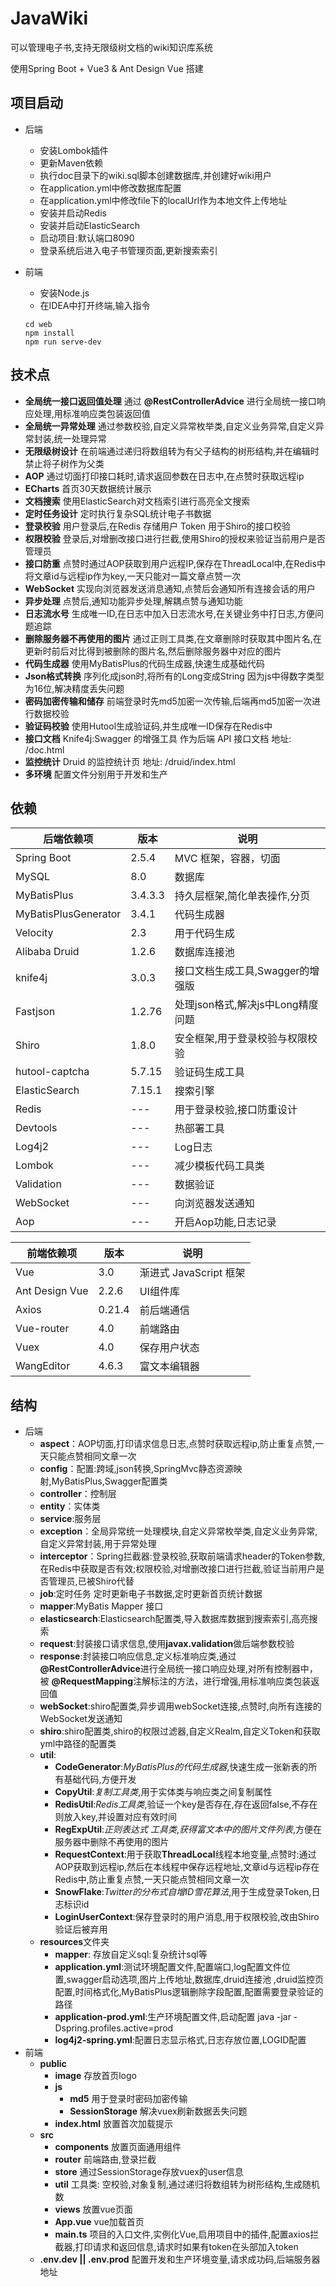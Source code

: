 # JavaWiki
可以管理电子书,支持无限级树文档的wiki知识库系统

使用Spring Boot + Vue3 & Ant Design Vue 搭建

## 项目启动

- 后端
    - 安装Lombok插件
    - 更新Maven依赖
    - 执行doc目录下的wiki.sql脚本创建数据库,并创建好wiki用户
    - 在application.yml中修改数据库配置
    - 在application.yml中修改file下的localUrl作为本地文件上传地址
    - 安装并启动Redis
    - 安装并启动ElasticSearch
    - 启动项目:默认端口8090
    - 登录系统后进入电子书管理页面,更新搜索索引

- 前端

    - 安装Node.js
    - 在IDEA中打开终端,输入指令
    ```
    cd web
    npm install
    npm run serve-dev
    ```

## 技术点

- **全局统一接口返回值处理** 通过 **@RestControllerAdvice** 进行全局统一接口响应处理,用标准响应类包装返回值
- **全局统一异常处理** 通过参数校验,自定义异常枚举类,自定义业务异常,自定义异常封装,统一处理异常
- **无限级树设计** 在前端通过递归将数组转为有父子结构的树形结构,并在编辑时禁止将子树作为父类
- **AOP** 通过切面打印接口耗时,请求返回参数在日志中,在点赞时获取远程ip
- **ECharts** 首页30天数据统计展示
- **文档搜索** 使用ElasticSearch对文档索引进行高亮全文搜索
- **定时任务设计** 定时执行复杂SQL统计电子书数据
- **登录校验**  用户登录后,在Redis 存储用户 Token 用于Shiro的接口校验
- **权限校验**  登录后,对增删改接口进行拦截,使用Shiro的授权来验证当前用户是否管理员
- **接口防重** 点赞时通过AOP获取到用户远程IP,保存在ThreadLocal中,在Redis中将文章id与远程ip作为key,一天只能对一篇文章点赞一次
- **WebSocket** 实现向浏览器发送消息通知,点赞后会通知所有连接会话的用户
- **异步处理** 点赞后,通知功能异步处理,解耦点赞与通知功能
- **日志流水号** 生成唯一ID,在日志中加入日志流水号,在关键业务中打日志,方便问题追踪
- **删除服务器不再使用的图片** 通过正则工具类,在文章删除时获取其中图片名,在更新时前后对比得到被删除的图片名,然后删除服务器中对应的图片
- **代码生成器** 使用MyBatisPlus的代码生成器,快速生成基础代码
- **Json格式转换** 序列化成json时,将所有的Long变成String 因为js中得数字类型为16位,解决精度丢失问题
- **密码加密传输和储存** 前端登录时先md5加密一次传输,后端再md5加密一次进行数据校验
- **验证码校验** 使用Hutool生成验证码,并生成唯一ID保存在Redis中
- **接口文档** Knife4j:Swagger 的增强工具 作为后端 API 接口文档  地址: /doc.html
- **监控统计**  Druid 的监控统计页  地址: /druid/index.html
- **多环境** 配置文件分别用于开发和生产

## 依赖

| 后端依赖项           | 版本    | 说明                              |
| -------------------- | ------- | --------------------------------- |
| Spring Boot          | 2.5.4   | MVC 框架，容器，切面              |
| MySQL                | 8.0     | 数据库                            |
| MyBatisPlus          | 3.4.3.3 | 持久层框架,简化单表操作,分页      |
| MyBatisPlusGenerator | 3.4.1   | 代码生成器                        |
| Velocity             | 2.3     | 用于代码生成                      |
| Alibaba Druid        | 1.2.6   | 数据库连接池                      |
| knife4j              | 3.0.3   | 接口文档生成工具,Swagger的增强版   |
| Fastjson             | 1.2.76  | 处理json格式,解决js中Long精度问题 |
| Shiro                | 1.8.0   | 安全框架,用于登录校验与权限校验    |
| hutool-captcha       | 5.7.15  | 验证码生成工具                  |
| ElasticSearch        | 7.15.1  | 搜索引擎                       |
| Redis                | ---     | 用于登录校验,接口防重设计         |
| Devtools             | ---     | 热部署工具                        |
| Log4j2               | ---     | Log日志                           |
| Lombok               | ---     | 减少模板代码工具类                |
| Validation           | ---     | 数据验证                          |
| WebSocket            | ---     | 向浏览器发送通知                  |
| Aop                  | ---     | 开启Aop功能,日志记录              |


| 前端依赖项     | 版本   | 说明                   |
| -------------- | ------ | ---------------------- |
| Vue            | 3.0    | 渐进式 JavaScript 框架 |
| Ant Design Vue | 2.2.6  | UI组件库               |
| Axios          | 0.21.4 | 前后端通信             |
| Vue-router     | 4.0    | 前端路由               |
| Vuex           | 4.0    | 保存用户状态           |
| WangEditor     | 4.6.3  | 富文本编辑器           |

## 结构

- 后端
    - **aspect**：AOP切面,打印请求信息日志,点赞时获取远程ip,防止重复点赞,一天只能点赞相同文章一次
    - **config**：配置:跨域,json转换,SpringMvc静态资源映射,MyBatisPlus,Swagger配置类
    - **controller**：控制层
    - **entity**：实体类
    - **service**:服务层
    - **exception**：全局异常统一处理模块,自定义异常枚举类,自定义业务异常,自定义异常封装,用于异常处理
    - **interceptor**：Spring拦截器:登录校验,获取前端请求header的Token参数,在Redis中获取是否有效;权限校验,对增删改接口进行拦截,验证当前用户是否管理员,已被Shiro代替
    - **job**:定时任务 定时更新电子书数据,定时更新首页统计数据
    - **mapper**:MyBatis Mapper 接口
    - **elasticsearch**:Elasticsearch配置类,导入数据库数据到搜索索引,高亮搜索
    - **request**:封装接口请求信息,使用**javax.validation**做后端参数校验
    - **response**:封装接口响应信息,定义标准响应类,通过 **@RestControllerAdvice**进行全局统一接口响应处理,对所有控制器中，被 **@RequestMapping**注解标注的方法，进行增强,用标准响应类包装返回值
    - **webSocket**:shiro配置类,异步调用webSocket连接,点赞时,向所有连接的WebSocket发送通知
    - **shiro**:shiro配置类,shiro的权限过滤器,自定义Realm,自定义Token和获取yml中路径的配置类
    - **util**:
        - **CodeGenerator**:*MyBatisPlus的代码生成器*,快速生成一张新表的所有基础代码,方便开发
        - **CopyUtil**:*复制工具类*,用于实体类与响应类之间复制属性
        - **RedisUtil**:*Redis工具类*,验证一个key是否存在,存在返回false,不存在则放入key,并设置对应有效时间
        - **RegExpUtil**:*正则表达式 工具类*,*获得富文本中的图片文件列表*,方便在服务器中删除不再使用的图片
        - **RequestContext**:用于获取**ThreadLocal**线程本地变量,点赞时:通过AOP获取到远程ip,然后在本线程中保存远程地址,文章id与远程ip存在Redis中,防止重复点赞,一天只能点赞相同文章一次
        - **SnowFlake**:*Twitter的分布式自增ID雪花算法*,用于生成登录Token,日志标识id
        - **LoginUserContext**:保存登录时的用户消息,用于权限校验,改由Shiro验证后被弃用
    - **resources**文件夹
        - **mapper**: 存放自定义sql:复杂统计sql等
        - **application.yml**:测试环境配置文件,配置端口,log配置文件位置,swagger启动选项,图片上传地址,数据库,druid连接池 ,druid监控页配置,时间格式化,MyBatisPlus逻辑删除字段配置,配置需要登录验证的路径
        - **application-prod.yml**:生产环境配置文件,启动配置 java -jar -Dspring.profiles.active=prod
        - **log4j2-spring.yml**:配置日志显示格式,日志存放位置,LOGID配置
- 前端
    - **public**
        - **image** 存放首页logo
        - **js**
            - **md5** 用于登录时密码加密传输
            - **SessionStorage** 解决vuex刷新数据丢失问题
        - **index.html** 放置首次加载提示
    - **src**
        - **components** 放置页面通用组件
        - **router** 前端路由,登录拦截
        - **store** 通过SessionStorage存放vuex的user信息
        - **util**  工具类: 空校验,对象复制,通过递归将数组转为树形结构,生成随机数
        - **views** 放置vue页面
        - **App.vue** vue加载首页
        - **main.ts** 项目的入口文件,实例化Vue,启用项目中的插件,配置axios拦截器,打印请求和返回信息,请求时如果有token在头部加入token
    - **.env.dev || .env.prod** 配置开发和生产环境变量,请求成功码,后端服务器地址
